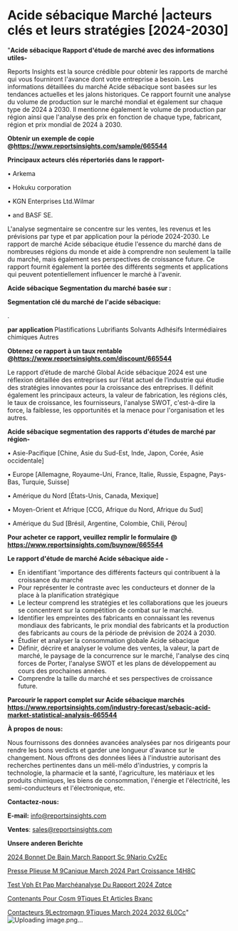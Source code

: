 # Acide sébacique Marché |acteurs clés et leurs stratégies [2024-2030]

"<strong>Acide sébacique Rapport d'étude de marché avec des informations utiles-</strong>

Reports Insights est la source crédible pour obtenir les rapports de marché qui vous fourniront l'avance dont votre entreprise a besoin. Les informations détaillées du marché Acide sébacique sont basées sur les tendances actuelles et les jalons historiques. Ce rapport fournit une analyse du volume de production sur le marché mondial et également sur chaque type de 2024 à 2030. Il mentionne également le volume de production par région ainsi que l'analyse des prix en fonction de chaque type, fabricant, région et prix mondial de 2024 à 2030.

<strong><b>Obtenir un exemple de copie @</b></strong><a href=https://www.reportsinsights.com/sample/665544><strong><b>https://www.reportsinsights.com/sample/665544</b></strong></a>

<b>Principaux acteurs clés répertoriés dans le rapport-</b>

<b> </b>• Arkema

• Hokuku corporation

• KGN Enterprises Ltd.Wilmar

• and BASF SE.

L'analyse segmentaire se concentre sur les ventes, les revenus et les prévisions par type et par application pour la période 2024-2030. Le rapport de marché Acide sébacique étudie l'essence du marché dans de nombreuses régions du monde et aide à comprendre non seulement la taille du marché, mais également ses perspectives de croissance future. Ce rapport fournit également la portée des différents segments et applications qui peuvent potentiellement influencer le marché à l'avenir.

<strong>Acide sébacique Segmentation du marché basée sur :</strong>

<strong> Segmentation clé du marché de l'acide sébacique: </strong>

.

<strong> par application </strong>
Plastifications
Lubrifiants
Solvants
Adhésifs
Intermédiaires chimiques
Autres

<strong><b>Obtenez ce rapport à un taux rentable @</b></strong><a href=https://www.reportsinsights.com/discount/665544><strong><b>https://www.reportsinsights.com/discount/665544</b></strong></a>

Le rapport d’étude de marché Global Acide sébacique 2024 est une réflexion détaillée des entreprises sur l’état actuel de l’industrie qui étudie des stratégies innovantes pour la croissance des entreprises. Il définit également les principaux acteurs, la valeur de fabrication, les régions clés, le taux de croissance, les fournisseurs, l'analyse SWOT, c'est-à-dire la force, la faiblesse, les opportunités et la menace pour l'organisation et les autres.

<strong>Acide sébacique segmentation des rapports d'études de marché par région-</strong>

• Asie-Pacifique [Chine, Asie du Sud-Est, Inde, Japon, Corée, Asie occidentale]

• Europe [Allemagne, Royaume-Uni, France, Italie, Russie, Espagne, Pays-Bas, Turquie, Suisse]

• Amérique du Nord [États-Unis, Canada, Mexique]

• Moyen-Orient et Afrique [CCG, Afrique du Nord, Afrique du Sud]

• Amérique du Sud [Brésil, Argentine, Colombie, Chili, Pérou]

<strong>Pour acheter ce rapport, veuillez remplir le formulaire @   <a href=https://www.reportsinsights.com/buynow/665544>https://www.reportsinsights.com/buynow/665544</a></strong>

<strong>Le rapport d'étude de marché Acide sébacique aide -</strong>
<ul>
  <li>En identifiant 'importance des différents facteurs qui contribuent à la croissance du marché</li>
  <li>Pour représenter le contraste avec les conducteurs et donner de la place à la planification stratégique</li>
  <li>Le lecteur comprend les stratégies et les collaborations que les joueurs se concentrent sur la compétition de combat sur le marché.</li>
  <li>Identifier les empreintes des fabricants en connaissant les revenus mondiaux des fabricants, le prix mondial des fabricants et la production des fabricants au cours de la période de prévision de 2024 à 2030.</li>
  <li>Étudier et analyser la consommation globale Acide sébacique</li>
  <li>Définir, décrire et analyser le volume des ventes, la valeur, la part de marché, le paysage de la concurrence sur le marché, l'analyse des cinq forces de Porter, l'analyse SWOT et les plans de développement au cours des prochaines années.</li>
  <li>Comprendre la taille du marché et ses perspectives de croissance future.</li>
</ul>

<strong>Parcourir le rapport complet sur Acide sébacique marchés <a href=https://www.reportsinsights.com/industry-forecast/sebacic-acid-market-statistical-analysis-665544>https://www.reportsinsights.com/industry-forecast/sebacic-acid-market-statistical-analysis-665544</a></strong>

<strong>À propos de nous:</strong>

Nous fournissons des données avancées analysées par nos dirigeants pour rendre les bons verdicts et garder une longueur d'avance sur le changement. Nous offrons des données liées à l'industrie autorisant des recherches pertinentes dans un méli-mélo d'industries, y compris la technologie, la pharmacie et la santé, l'agriculture, les matériaux et les produits chimiques, les biens de consommation, l'énergie et l'électricité, les semi-conducteurs et l'électronique, etc.

<strong>Contactez-nous:</strong>

<strong>E-mail:</strong> <a href=mailto:info@reportsinsights.com>info@reportsinsights.com</a>

<strong>Ventes</strong>: <a href=mailto:sales@reportsinsights.com>sales@reportsinsights.com</a>

<strong>Unsere anderen Berichte</strong>

<a href=https://www.linkedin.com/pulse/2024-bonnet-de-bain-march%C3%A9-rapport-sc%C3%A9nario-cv2ec/>2024 Bonnet De Bain March Rapport Sc 9Nario Cv2Ec</a>

<a href=https://www.linkedin.com/pulse/presse-plieuse-m%C3%A9canique-march%C3%A9-2024-part-croissance-14h8c/>Presse Plieuse M 9Canique March 2024 Part Croissance 14H8C</a>

<a href=https://www.linkedin.com/pulse/test-vph-et-pap-marchéanalyse-du-rapport-2024-zqtce/>Test Vph Et Pap Marchéanalyse Du Rapport 2024 Zqtce</a>

<a href=https://www.linkedin.com/pulse/contenants-pour-cosm%C3%A9tiques-et-articles-bxanc/>Contenants Pour Cosm 9Tiques Et Articles Bxanc</a>

<a href=https://www.linkedin.com/pulse/contacteurs-%C3%A9lectromagn%C3%A9tiques-march%C3%A9-2024-2032-6l0cc/>Contacteurs  9Lectromagn 9Tiques March 2024 2032 6L0Cc</a>"
![Uploading image.png…]()


